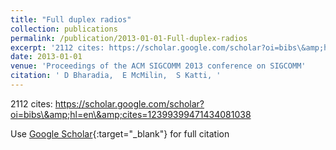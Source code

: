 ```yaml
---
title: "Full duplex radios"
collection: publications
permalink: /publication/2013-01-01-Full-duplex-radios
excerpt: '2112 cites: https://scholar.google.com/scholar?oi=bibs\&amp;hl=en\&amp;cites=12399399471434081038'
date: 2013-01-01
venue: 'Proceedings of the ACM SIGCOMM 2013 conference on SIGCOMM'
citation: ' D Bharadia,  E McMilin,  S Katti, '
---
```

2112 cites: https://scholar.google.com/scholar?oi=bibs\&amp;hl=en\&amp;cites=12399399471434081038

Use [Google Scholar](https://scholar.google.com/scholar?q=Full+duplex+radios){:target="_blank"} for full citation